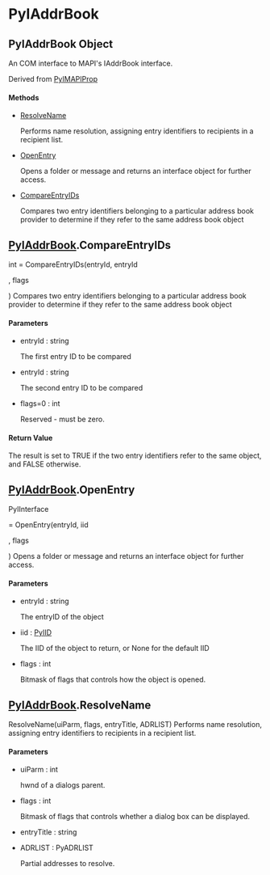# PyIAddrBook


## PyIAddrBook Object

An COM interface to MAPI's IAddrBook interface\. 

Derived from [PyIMAPIProp](PyIMAPIProp.md)

#### Methods

  - [ResolveName](PyIAddrBook.md#pyiaddrbookresolvename)

    Performs name resolution, assigning entry identifiers to recipients in a recipient list\.&nbsp;

  - [OpenEntry](PyIAddrBook.md#pyiaddrbookopenentry)

    Opens a folder or message and returns an interface object for further access\.&nbsp;

  - [CompareEntryIDs](PyIAddrBook.md#pyiaddrbookcompareentryids)

    Compares two entry identifiers belonging to a particular address book provider to determine if they refer to the same address book object&nbsp;


## [PyIAddrBook](PyIAddrBook.md#pyiaddrbook)\.CompareEntryIDs

int = CompareEntryIDs\(entryId, entryId

, flags

\)
Compares two entry identifiers belonging to a particular address book provider to determine if they refer to the same address book object

#### Parameters

  - entryId : string

    The first entry ID to be compared

  - entryId : string

    The second entry ID to be compared

  - flags=0 : int

    Reserved - must be zero\.

#### Return Value
The result is set to TRUE if the two entry identifiers refer to the same object, and FALSE otherwise\.


## [PyIAddrBook](PyIAddrBook.md#pyiaddrbook)\.OpenEntry

PyIInterface

 = OpenEntry\(entryId, iid

, flags

\)
Opens a folder or message and returns an interface object for further access\.

#### Parameters

  - entryId : string

    The entryID of the object

  - iid : [PyIID](PyIID.md)

    The IID of the object to return, or None for the default IID

  - flags : int

    Bitmask of flags that controls how the object is opened\.


## [PyIAddrBook](PyIAddrBook.md#pyiaddrbook)\.ResolveName

ResolveName\(uiParm, flags, entryTitle, ADRLIST\)
Performs name resolution, assigning entry identifiers to recipients in a recipient list\.

#### Parameters

  - uiParm : int

    hwnd of a dialogs parent\.

  - flags : int

    Bitmask of flags that controls whether a dialog box can be displayed\.

  - entryTitle : string

    

  - ADRLIST : PyADRLIST

    Partial addresses to resolve\.